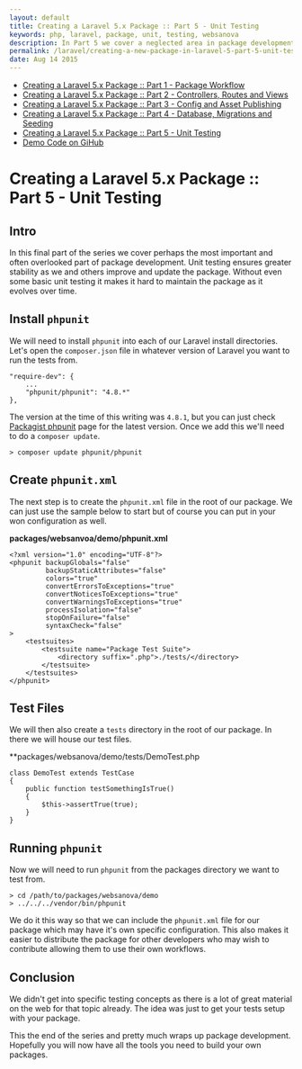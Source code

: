 ```yaml
---
layout: default
title: Creating a Laravel 5.x Package :: Part 5 - Unit Testing
keywords: php, laravel, package, unit, testing, websanova
description: In Part 5 we cover a neglected area in package development. If we want others contributing fixes and updates to our package then unit testing will become crucial.
permalink: /laravel/creating-a-new-package-in-laravel-5-part-5-unit-testing.html
date: Aug 14 2015
---
```


* [Creating a Laravel 5.x Package :: Part 1 - Package Workflow](/creating-a-new-package-in-laravel-5-part-1-package-workflow)
* [Creating a Laravel 5.x Package :: Part 2 - Controllers, Routes and Views](/creating-a-new-package-in-laravel-5-part-2-controllers-routes-and-views)
* [Creating a Laravel 5.x Package :: Part 3 - Config and Asset Publishing](/creating-a-new-package-in-laravel-5-part-3-config-and-asset-publishing)
* [Creating a Laravel 5.x Package :: Part 4 - Database, Migrations and Seeding](/creating-a-new-package-in-laravel-5-part-4-database-migrations-and-seeding)
* [Creating a Laravel 5.x Package :: Part 5 - Unit Testing](/creating-a-new-package-in-laravel-5-part-5-unit-testing)
* [Demo Code on GiHub](https://github.com/websanova/laravel-demo)

# Creating a Laravel 5.x Package :: Part 5 - Unit Testing

## Intro

In this final part of the series we cover perhaps the most important and often overlooked part of package development. Unit testing ensures greater stability as we and others improve and update the package. Without even some basic unit testing it makes it hard to maintain the package as it evolves over time.

## Install `phpunit`

We will need to install `phpunit` into each of our Laravel install directories. Let's open the `composer.json` file in whatever version of Laravel you want to run the tests from.

~~~
"require-dev": {
    ...
    "phpunit/phpunit": "4.8.*"
},
~~~

The version at the time of this writing was `4.8.1`, but you can just check [Packagist  phpunit](https://packagist.org/packages/phpunit/phpunit) page for the latest version. Once we add this we'll need to do a `composer update`.

~~~
> composer update phpunit/phpunit
~~~

## Create `phpunit.xml`

The next step is to create the `phpunit.xml` file in the root of our package. We can just use the sample below to start but of course you can put in your won configuration as well.

**packages/websanvoa/demo/phpunit.xml**
~~~
<?xml version="1.0" encoding="UTF-8"?>
<phpunit backupGlobals="false"
         backupStaticAttributes="false"
         colors="true"
         convertErrorsToExceptions="true"
         convertNoticesToExceptions="true"
         convertWarningsToExceptions="true"
         processIsolation="false"
         stopOnFailure="false"
         syntaxCheck="false"
>
    <testsuites>
        <testsuite name="Package Test Suite">
            <directory suffix=".php">./tests/</directory>
        </testsuite>
    </testsuites>
</phpunit>
~~~

## Test Files

We will then also create a `tests` directory in the root of our package. In there we will house our test files.

**packages/websanova/demo/tests/DemoTest.php
~~~
class DemoTest extends TestCase
{
    public function testSomethingIsTrue()
    {
        $this->assertTrue(true);
    }
}
~~~

## Running `phpunit`

Now we will need to run `phpunit` from the packages directory we want to test from.

~~~
> cd /path/to/packages/websanova/demo
> ../../../vendor/bin/phpunit
~~~

We do it this way so that we can include the `phpunit.xml` file for our package which may have it's own specific configuration. This also makes it easier to distribute the package for other developers who may wish to contribute allowing them to use their own workflows.

## Conclusion

We didn't get into specific testing concepts as there is a lot of great material on the web for that topic already. The idea was just to get your tests setup with your package.

This the end of the series and pretty much wraps up package development. Hopefully you will now have all the tools you need to build your own packages.